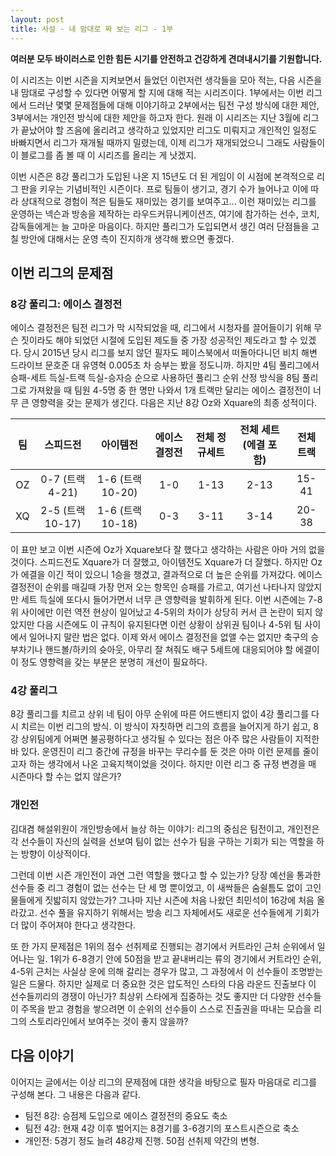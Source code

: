 ```yaml
---
layout: post
title: 사설 - 내 맘대로 짜 보는 리그 - 1부
---
```


__여러분 모두 바이러스로 인한 힘든 시기를 안전하고 건강하게 견뎌내시기를 기원합니다.__

이 시리즈는 이번 시즌을 지켜보면서 들었던 이런저런 생각들을 모아 적는, 다음 시즌을 내 맘대로 구성할 수 있다면 어떻게 할 지에 대해 적는 시리즈이다. 
1부에서는 이번 리그에서 드러난 몇몇 문제점들에 대해 이야기하고 2부에서는 팀전 구성 방식에 대한 제안, 3부에서는 개인전 방식에 대한 제안을 하고자 한다. 
원래 이 시리즈는 지난 3월에 리그가 끝났어야 할 즈음에 올리려고 생각하고 있었지만 리그도 미뤄지고 개인적인 일정도 바빠지면서 리그가 재개될 때까지 밀렸는데, 
이제 리그가 재개되었으니 그래도 사람들이 이 블로그를 좀 볼 때 이 시리즈를 올리는 게 낫겠지.

이번 시즌은 8강 풀리그가 도입된 나온 지 15년도 더 된 게임이 이 시점에 본격적으로 리그 판을 키우는 기념비적인 시즌이다. 프로 팀들이 생기고, 경기 수가 늘어나고 이에 따라 상대적으로 경험이 적은 팀들도 재미있는 경기를 보여주고...
이런 재미있는 리그를 운영하는 넥슨과 방송을 제작하는 라우드커뮤니케이션즈, 여기에 참가하는 선수, 코치, 감독들에게는 늘 고마운 마음이다. 하지만 풀리그가 도입되면서 생긴 여러 단점들을 고칠 방안에 대해서는 운영 측이 진지하개 생각해 봤으면 좋겠다.  

## 이번 리그의 문제점

### 8강 풀리그: 에이스 결정전

에이스 결정전은 팀전 리그가 막 시작되었을 때, 리그에서 시청자를 끌어들이기 위해 무슨 짓이라도 해야 되었던 시절에 도입된 제도들 중 가장 성공적인 제도라고 할 수 있겠다. 
당시 2015년 당시 리그를 보지 않던 필자도 페이스북에서 떠돌아다니던 비치 해변 드라이브 문호준 대 유영혁 0.005초 차 승부는 봤을 정도니까.
하지만 4팀 풀리그에서 승패-세트 득실-트랙 득실-승자승 순으로 사용하던 풀리그 순위 산정 방식을 8팀 풀리그로 가져왔을 때 팀원 4-5명 중 한 명만 나와서 1개 트랙만 달리는 에이스 결정전이 너무 큰 영향력을 갖는 문제가 생긴다.
다음은 지난 8강 Oz와 Xquare의 최종 성적이다. 

| 팀 | 스피드전 | 아이템전 | 에이스 결정전 | 전체 정규세트 | 전체 세트 (에결 포함) | 전체 트랙 | 
|:---:|:---:|:---:|:---:|:---:|:---:|:---:|
| OZ | 0-7 (트랙 4-21) | 1-6 (트랙 10-20) | 1-0 | 1-13 | 2-13 | 15-41 |
| XQ | 2-5 (트랙 10-17) | 1-6 (트랙 10-18) | 0-3 | 3-11 | 3-14 | 20-38 |

이 표만 보고 이번 시즌에 Oz가 Xquare보다 잘 했다고 생각하는 사람은 아마 거의 없을 것이다. 스피드전도 Xquare가 더 잘했고, 아이템전도 Xquare가 더 잘했다. 하지만 Oz가 에결을 이긴 적이 있으니 1승을 챙겼고, 결과적으로 더 높은 순위를 가져갔다.
에이스 결정전이 순위를 매길때 가장 먼저 오는 항목인 승패를 가르고, 여기선 나타나지 않았지만 세트 득실에 또다시 들어가면서 너무 큰 영향력을 발휘하게 된다.
이번 시즌에는 7-8위 사이에만 이런 역전 현상이 일어났고 4-5위의 차이가 상당히 커서 큰 논란이 되지 않았지만 다음 시즌에도 이 규칙이 유지된다면 이런 상황이 상위권 팀이나 4-5위 팀 사이에서 일어나지 말란 법은 없다.
이제 와서 에이스 결정전을 없앨 수는 없지만 축구의 승부차기나 핸드볼/하키의 슛아웃, 아무리 잘 쳐줘도 배구 5세트에 대응되어야 할 에결이 이 정도 영향력을 갖는 부분은 분명히 개선이 필요하다.


### 4강 풀리그

8강 풀리그를 치르고 상위 네 팀이 아무 순위에 따른 어드밴티지 없이 4강 풀리그를 다시 치르는 이번 리그의 방식.
이 방식이 자칫하면 리그의 흐름을 늘어지게 하기 쉽고, 8강 상위팀에게 어쩌면 불공평하다고 생각될 수 있다는 점은 아주 많은 사람들이 지적한 바 있다.
운영진이 리그 중간에 규정을 바꾸는 무리수를 둔 것은 아마 이런 문제를 줄이고자 하는 생각에서 나온 고육지책이었을 것이다. 하지만 이런 리그 중 규정 변경을 매 시즌마다 할 수는 없지 않은가?

### 개인전

김대겸 해설위원이 개인방송에서 늘상 하는 이야기: 리그의 중심은 팀전이고, 개인전은 각 선수들이 자신의 실력을 선보여 팀이 없는 선수가 팀을 구하는 기회가 되는 역할을 하는 방향이 이상적이다. 

그런데 이번 시즌 개인전이 과연 그런 역할을 했다고 할 수 있는가?
당장 예선을 통과한 선수들 중 리그 경험이 없는 선수는 단 세 명 뿐이었고, 이 새싹들은 숨쉴틈도 없이 고인물들에게 짓밟히지 않았는가? 그나마 지난 시즌에 처음 나왔던 최민석이 16강에 처음 올라갔고.
선수 풀을 유지하기 위해서는 방송 리그 자체에서도 새로운 선수들에게 기회가 더 많이 주어져야 한다고 생각한다.

또 한 가지 문제점은 1위의 점수 선취제로 진행되는 경기에서 커트라인 근처 순위에서 일어나는 일. 
1위가 6-8경기 안에 50점을 받고 끝내버리는 류의 경기에서 커트라인 순위, 4-5위 근처는 사실상 운에 의해 갈리는 경우가 많고, 그 과정에서 이 선수들이 조명받는 일은 드물다. 
하지만 실제로 더 중요한 것은 압도적인 스타의 다음 라운드 진출보다 이 선수들끼리의 경쟁이 아닌가?
최상위 스타에게 집중하는 것도 좋지만 더 다양한 선수들이 주목을 받고 경험을 쌓으려면 이 순위의 선수들이 스스로 진출권을 따내는 모습을 리그의 스토리라인에서 보여주는 것이 좋지 않을까?


## 다음 이야기

이어지는 글에서는 이상 리그의 문제점에 대한 생각을 바탕으로 필자 마음대로 리그를 구성해 본다. 그 내용은 다음과 같다.

- 팀전 8강: 승점제 도입으로 에이스 결정전의 중요도 축소
- 팀전 4강: 현재 4강 이후 벌어지는 8경기를 3-6경기의 포스트시즌으로 축소
- 개인전: 5경기 정도 늘려 48강제 진행. 50점 선취제 약간의 변형.




